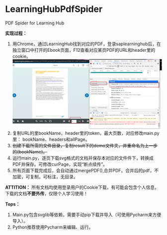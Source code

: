 # LearningHubPdfSpider
PDF Spider for Learning Hub 

**实现过程：**
1. 用Chrome，通过LearningHub找到对应的PDF，登录saplearninghub后，在独立窗口中打开的Ebook页面，F12查看对应某页PDF的URL和header里的cookie。
   ![F12](pictures/F12.png)
2. 复制URL的里bookName，header里的token，最大页数，对应修改main.py里： bookName、headers和allPage。
3. ~~创建下载所需的文件目录，复制result下的demo文件夹，并重命名为上一步的{bookName}。~~
4. 运行main.py，逐页下载svg格式的文档并保存本对应的文件件下，转换成PDF并保存。可修改curPage，实现“断点续传”。
5. 所有页面下载完成后，会自动通过mergePDF(),合并PDF。合并后的pdf，不加密，可复制，可标注，无目录。

**ATTITION：**
所有文档均使用登录用户的Cookie下载，有可能会包含个人信息，下载的文档**不要外传**，仅限个人学习使用！

**Tops：**
1. Main.py包含svglib等依赖，需要手动pip下载并导入（可使用Pycharm来方便导入）。
2. Python推荐使用Pycharm来编辑、运行。